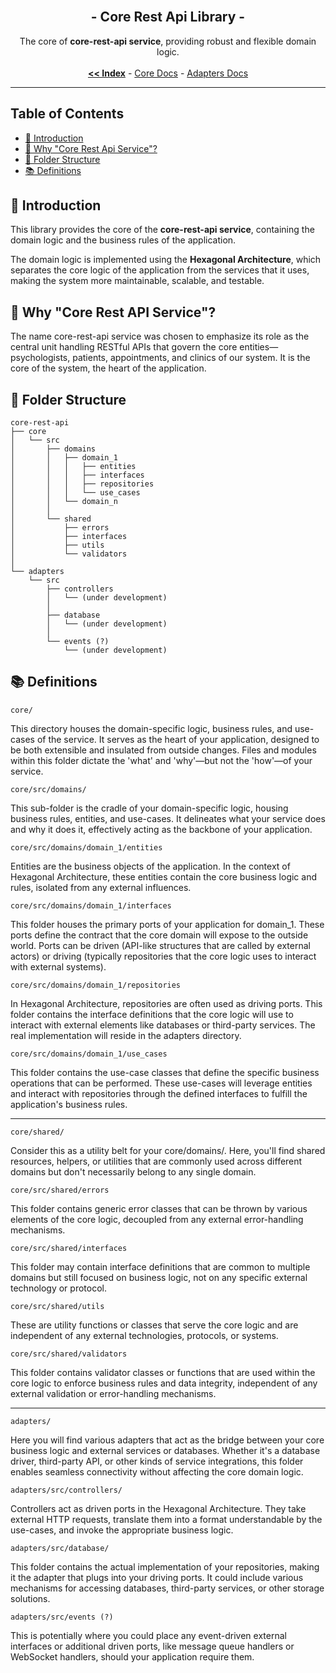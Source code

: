 <br/>
<p align="center">
  <h2 align="center"> - Core Rest Api Library -</h3>

  <p align="center">
    The core of <strong>core-rest-api service</strong>, providing robust and flexible domain logic.
    <br/>
    <br/>
    <a href="https://github.com/ItaloRAmaral/cliniccontrol/tree/main/docs"><strong><< Index</strong></a>
    -
    <a href="https://github.com/ItaloRAmaral/cliniccontrol/tree/main/docs/libs/core-rest-api/core">Core Docs</a>
    -
    <a href="https://github.com/ItaloRAmaral/cliniccontrol/tree/main/docs/libs/core-rest-api/adapters">Adapters Docs</a>
  </p>
</p>

---

## Table of Contents

- [📌 Introduction](#-introduction)
- [🤔 Why "Core Rest Api Service"?](#-why-core-rest-api-service)
- [📂 Folder Structure](#-folder-structure)
- [📚 Definitions](#-definitions)

## 📌 Introduction

This library provides the core of the <strong>core-rest-api service</strong>, containing the domain logic and the business rules of the application.

The domain logic is implemented using the <strong>Hexagonal Architecture</strong>, which separates the core logic of the application from the services that it uses, making the system more maintainable, scalable, and testable.

## 🤔 Why "Core Rest API Service"?

The name core-rest-api service was chosen to emphasize its role as the central unit handling RESTful APIs that govern the core entities—psychologists, patients, appointments, and clinics of our system. It is the core of the system, the heart of the application.

## 📂 Folder Structure

```
core-rest-api
├── core
│   └── src
│       ├── domains
│       │   ├── domain_1
│       │   │   ├── entities
│       │   │   ├── interfaces
│       │   │   ├── repositories
│       │   │   └── use_cases
│       │   └── domain_n
│       │
│       └── shared
│           ├── errors
│           ├── interfaces
│           ├── utils
│           └── validators
│
└── adapters
    └── src
        ├── controllers
        │   └── (under development)
        │
        ├── database
        │   └── (under development)
        │
        └── events (?)
            └── (under development)
```

## 📚 Definitions

`core/`

This directory houses the domain-specific logic, business rules, and use-cases of the service. It serves as the heart of your application, designed to be both extensible and insulated from outside changes. Files and modules within this folder dictate the 'what' and 'why'—but not the 'how'—of your service.

`core/src/domains/`

This sub-folder is the cradle of your domain-specific logic, housing business rules, entities, and use-cases. It delineates what your service does and why it does it, effectively acting as the backbone of your application.

`core/src/domains/domain_1/entities`

Entities are the business objects of the application. In the context of Hexagonal Architecture, these entities contain the core business logic and rules, isolated from any external influences.

`core/src/domains/domain_1/interfaces`

This folder houses the primary ports of your application for domain_1. These ports define the contract that the core domain will expose to the outside world. Ports can be driven (API-like structures that are called by external actors) or driving (typically repositories that the core logic uses to interact with external systems).

`core/src/domains/domain_1/repositories`

In Hexagonal Architecture, repositories are often used as driving ports. This folder contains the interface definitions that the core logic will use to interact with external elements like databases or third-party services. The real implementation will reside in the adapters directory.

`core/src/domains/domain_1/use_cases`

This folder contains the use-case classes that define the specific business operations that can be performed. These use-cases will leverage entities and interact with repositories through the defined interfaces to fulfill the application's business rules.

---

`core/shared/`

Consider this as a utility belt for your core/domains/. Here, you'll find shared resources, helpers, or utilities that are commonly used across different domains but don't necessarily belong to any single domain.

`core/src/shared/errors`

This folder contains generic error classes that can be thrown by various elements of the core logic, decoupled from any external error-handling mechanisms.

`core/src/shared/interfaces`

This folder may contain interface definitions that are common to multiple domains but still focused on business logic, not on any specific external technology or protocol.

`core/src/shared/utils`

These are utility functions or classes that serve the core logic and are independent of any external technologies, protocols, or systems.

`core/src/shared/validators`

This folder contains validator classes or functions that are used within the core logic to enforce business rules and data integrity, independent of any external validation or error-handling mechanisms.

---

`adapters/`

Here you will find various adapters that act as the bridge between your core business logic and external services or databases. Whether it's a database driver, third-party API, or other kinds of service integrations, this folder enables seamless connectivity without affecting the core domain logic.

`adapters/src/controllers/`

Controllers act as driven ports in the Hexagonal Architecture. They take external HTTP requests, translate them into a format understandable by the use-cases, and invoke the appropriate business logic.

`adapters/src/database/`

This folder contains the actual implementation of your repositories, making it the adapter that plugs into your driving ports. It could include various mechanisms for accessing databases, third-party services, or other storage solutions.

`adapters/src/events (?)`

This is potentially where you could place any event-driven external interfaces or additional driven ports, like message queue handlers or WebSocket handlers, should your application require them.

<!-- ## 🎯 Objectives

- Provide a clear abstraction layer between the domain logic and the application's outer layers. In our case, handle domain logic for psychologists, patients, appointments, and clinics.
- Enable easy testability and extendability.
- Facilitate collaboration among developers by making the code more readable and maintainable.

## 💡 Why Hexagonal Architecture?

- **Isolation:** Keeps the domain logic untainted by side-effects and external dependencies. Ensures that domain logic remains clean, focused, and free from external dependencies.
- **Reusability:** Enables code reuse across various components or even different projects.
- **Testability:** Makes unit and integration testing easier with a decoupled domain logic.
- **Delimitation of boundaries and protection:** Hexagonal architecture establishes clear boundaries and protects the application's business rules. It separates the complexity of the business logic from the technical complexities, allowing developers to identify and work within defined limits.

## 📋 Primary Responsibilities

- **Business Rule Management:** Defines and enforces the rules governing the application's domain.
- **Validation:** Ensures compliance with domain requirements and constraints.
- **Layer Interaction:** Acts as the conduit between the domain logic and application or infrastructure layers, easing communication.

## 🚀 Features

- **Robust Business Rule Management:** The core-rest-api takes charge of defining and implementing domain-specific rules and logic, safeguarding the system's integrity.
- **Comprehensive Validation:** Equipped with a series of validators to confirm that operations are in line with domain policies.
- **Integration Flexibility:** Owing to its Hexagonal Architecture, the core-rest-api can be seamlessly integrated with various layers and services, be it databases, UI, or external services, without compromising the domain logic. -->
